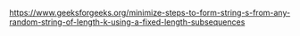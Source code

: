 https://www.geeksforgeeks.org/minimize-steps-to-form-string-s-from-any-random-string-of-length-k-using-a-fixed-length-subsequences
